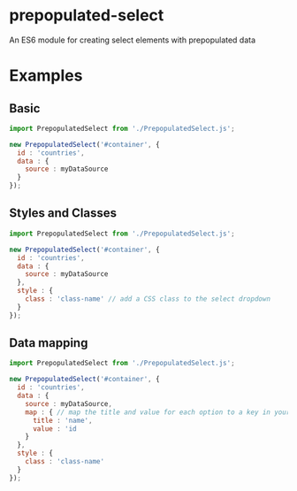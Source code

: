 # prepopulated-select
An ES6 module for creating select elements with prepopulated data

# Examples
## Basic
```javascript
import PrepopulatedSelect from './PrepopulatedSelect.js';

new PrepopulatedSelect('#container', {
  id : 'countries',
  data : {
    source : myDataSource
  }
});
```

## Styles and Classes
```javascript
import PrepopulatedSelect from './PrepopulatedSelect.js';

new PrepopulatedSelect('#container', {
  id : 'countries',
  data : {
    source : myDataSource
  },
  style : {
    class : 'class-name' // add a CSS class to the select dropdown
  }
});
```

## Data mapping
```javascript
import PrepopulatedSelect from './PrepopulatedSelect.js';

new PrepopulatedSelect('#container', {
  id : 'countries',
  data : {
    source : myDataSource,
    map : { // map the title and value for each option to a key in your data source
      title : 'name',
      value : 'id
    }
  },
  style : {
    class : 'class-name'
  }
});
```
